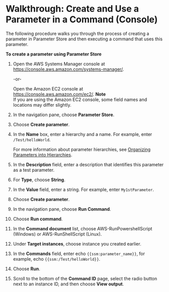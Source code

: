 # Walkthrough: Create and Use a Parameter in a Command \(Console\)<a name="sysman-paramstore-console"></a>

The following procedure walks you through the process of creating a parameter in Parameter Store and then executing a command that uses this parameter\.

**To create a parameter using Parameter Store**

1. Open the AWS Systems Manager console at [https://console\.aws\.amazon\.com/systems\-manager/](https://console.aws.amazon.com/systems-manager/)\.

   \-or\-

   Open the Amazon EC2 console at [https://console\.aws\.amazon\.com/ec2/](https://console.aws.amazon.com/ec2/)\.
**Note**  
If you are using the Amazon EC2 console, some field names and locations may differ slightly\.

1. In the navigation pane, choose **Parameter Store**\. 

1. Choose **Create parameter**\.

1. In the **Name** box, enter a hierarchy and a name\. For example, enter `/Test/helloWorld`\.

   For more information about parameter hierarchies, see [Organizing Parameters into Hierarchies](sysman-paramstore-su-organize.md)\.

1. In the **Description** field, enter a description that identifies this parameter as a test parameter\.

1. For **Type**, choose **String**\.

1. In the **Value** field, enter a string\. For example, enter `My1stParameter`\.

1. Choose **Create parameter**\.

1. In the navigation pane, choose **Run Command**\. 

1. Choose **Run command**\.

1. In the **Command document** list, choose AWS\-RunPowershellScript \(Windows\) or AWS\-RunShellScript \(Linux\)\. 

1. Under **Target instances**, choose instance you created earlier\.

1. In the **Commands** field, enter echo `{{ssm:parameter_name}}`, for example, echo `{{ssm:/Test/helloWorld}}`\. 

1. Choose **Run**\.

1. Scroll to the bottom of the **Command ID** page, select the radio button next to an instance ID, and then choose **View output**\. 